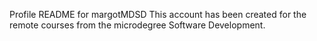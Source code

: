 Profile README for margotMDSD
This account has been created for the remote courses from the microdegree Software Development.
